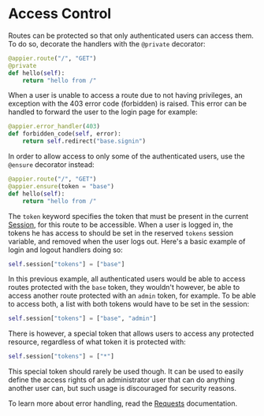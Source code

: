 # Access Control

Routes can be protected so that only authenticated users can access them.
To do so, decorate the handlers with the `@private` decorator:

```python
@appier.route("/", "GET")
@private
def hello(self):
    return "hello from /"
```

When a user is unable to access a route due to not having privileges, 
an exception with the 403 error code (forbidden) is raised. This error
can be handled to forward the user to the login page for example:

```python
@appier.error_handler(403)
def forbidden_code(self, error):
    return self.redirect("base.signin")
```

In order to allow access to only some of the authenticated users, 
use the `@ensure` decorator instead:

```python
@appier.route("/", "GET")
@appier.ensure(token = "base")
def hello(self):
    return "hello from /"
```

The `token` keyword specifies the token that must be present in the current
[Session](sessions.md), for this route to be accessible. When a user is logged
in, the tokens he has access to should be set in the reserved `tokens` session
variable, and removed when the user logs out. Here's a basic example of login
and logout handlers doing so:

```python
self.session["tokens"] = ["base"]
```

In this previous example, all authenticated users would be able to access
routes protected with the `base` token, they wouldn't however, be able to
access another route protected with an `admin` token, for example. To be able
to access both, a list with both tokens would have to be set in the session:

```python
self.session["tokens"] = ["base", "admin"]
```

There is however, a special token that allows users to access any protected
resource, regardless of what token it is protected with:

```python
self.session["tokens"] = ["*"]
```

This special token should rarely be used though. It can be used to easily
define the access rights of an administrator user that can do anything
another user can, but such usage is discouraged for security reasons.

To learn more about error handling, read the [Requests](requests.md)
documentation.
